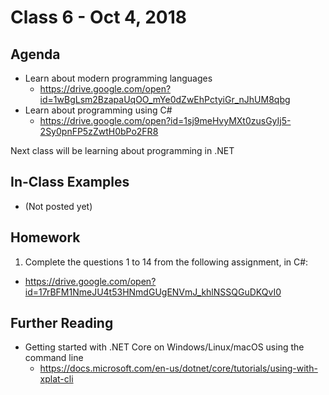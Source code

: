 # Class 6 - Oct 4, 2018

## Agenda

* Learn about modern programming languages
  * https://drive.google.com/open?id=1wBgLsm2BzapaUqOO_mYe0dZwEhPctyiGr_nJhUM8qbg
* Learn about programming using C#
  * https://drive.google.com/open?id=1sj9meHvyMXt0zusGyIj5-2Sy0pnFP5zZwtH0bPo2FR8

Next class will be learning about programming in .NET

## In-Class Examples

* (Not posted yet)

## Homework

1. Complete the questions 1 to 14 from the following assignment, in C#:
  * https://drive.google.com/open?id=17rBFM1NmeJU4t53HNmdGUgENVmJ_khlNSSQGuDKQvI0

## Further Reading

* Getting started with .NET Core on Windows/Linux/macOS using the command line
  * https://docs.microsoft.com/en-us/dotnet/core/tutorials/using-with-xplat-cli